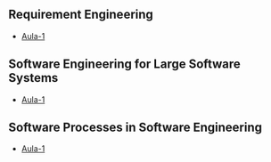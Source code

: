 ## Requirement Engineering
- [Aula-1](./Requirement-Engineering/20210512/README.md)

## Software Engineering for Large Software Systems
- [Aula-1](./Software-Engineering-for-Large-Software-Systems/20210511/README.md)

## Software Processes in Software Engineering
- [Aula-1](./Software-Processes-in-Software-Engineering/20210510/README.md)